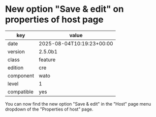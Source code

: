 [//]: # (werk v2)
# New option "Save & edit" on properties of host page

key        | value
---------- | ---
date       | 2025-08-04T10:19:23+00:00
version    | 2.5.0b1
class      | feature
edition    | cre
component  | wato
level      | 1
compatible | yes

You can now find the new option "Save & edit" in the "Host" page menu dropdown
of the "Properties of host" page.
